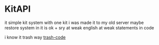 # KitAPI
it simple kit system with one kit i was made it to my old server maybe restore system in it is ok + sry at weak english at weak statements in code

i know it trash way [trash-code](https://github.com/a8kj7sea/KitAPI/blob/main/src/dev/sanhak/kit/utils/KitUtils.java)
